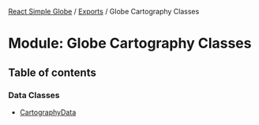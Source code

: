 [React Simple Globe](../README.md) / [Exports](../modules.md) / Globe Cartography Classes

# Module: Globe Cartography Classes

## Table of contents

### Data Classes

- [CartographyData](../classes/Globe_Cartography_Classes.CartographyData.md)
